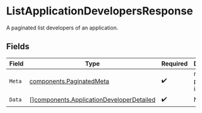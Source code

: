 # ListApplicationDevelopersResponse

A paginated list developers of an application.


## Fields

| Field                                                                                                | Type                                                                                                 | Required                                                                                             | Description                                                                                          |
| ---------------------------------------------------------------------------------------------------- | ---------------------------------------------------------------------------------------------------- | ---------------------------------------------------------------------------------------------------- | ---------------------------------------------------------------------------------------------------- |
| `Meta`                                                                                               | [components.PaginatedMeta](../../models/components/paginatedmeta.md)                                 | :heavy_check_mark:                                                                                   | returns the pagination information                                                                   |
| `Data`                                                                                               | [][components.ApplicationDeveloperDetailed](../../models/components/applicationdeveloperdetailed.md) | :heavy_check_mark:                                                                                   | N/A                                                                                                  |